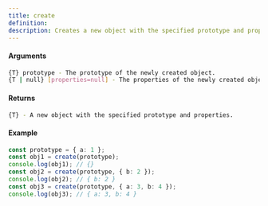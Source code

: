 ```yaml
---
title: create
definition: 
description: Creates a new object with the specified prototype and properties.
---
```



#### Arguments


```bash
{T} prototype - The prototype of the newly created object.
{T | null} [properties=null] - The properties of the newly created object.
```


#### Returns


```bash
{T} - A new object with the specified prototype and properties.
```


#### Example


```ts
const prototype = { a: 1 };const obj1 = create(prototype);console.log(obj1); // {}const obj2 = create(prototype, { b: 2 });console.log(obj2); // { b: 2 }const obj3 = create(prototype, { a: 3, b: 4 });console.log(obj3); // { a: 3, b: 4 }
```